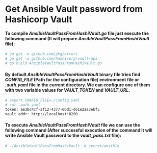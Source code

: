 # Get Ansible Vault password from Hashicorp Vault

#### To compile *AnsibleVaultPassFromHashiVault.go* file just execute the following command (It will prepare _AnsibleVaultPassFromHashiVault_ file):
```bash
# go get -u github.com/pkg/errors
# go get -u github.com/hashicorp/vault/api
# go build AnsibleVaultPassFromHashiVault.go
```

#### By default *AnsibleVaultPassFromHashiVault* binary file tries find *CONFIG_FILE* (Path for the configuration file) environment file or *.auth.yaml* file in the current directory. We can configure one of them with two variable values for *VAULT_TOKEN* and *VAULT_URL*. 
```bash
# export CONFIG_FILE=./config.yaml
# cat .auth.yaml
token: ae3bc4cf-2f12-4377-0bd1-d61e2aa3ebf5
vault_addr: http://localhost:8200
```

#### To execute *AnsibleVaultPassFromHashiVault* file we can use the following command (After successful execution of the command it will write Ansible Vault password to the *vault_pass.txt* file):
```bash
# ./AnsibleVaultPassFromHashiVault -k secret/ansible
```
